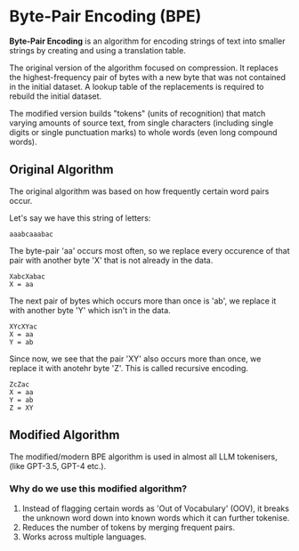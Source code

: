 # Byte-Pair Encoding (BPE)
__Byte-Pair Encoding__ is an algorithm for encoding strings of text into smaller strings by creating and using a translation table.

The original version of the algorithm focused on compression. It replaces the highest-frequency pair of bytes with a new byte that was not contained in the initial dataset. A lookup table of the replacements is required to rebuild the initial dataset.

The modified version builds "tokens" (units of recognition) that match varying amounts of source text, from single characters (including single digits or single punctuation marks) to whole words (even long compound words).

## Original Algorithm
The original algorithm was based on how frequently certain word pairs occur.

Let's say we have this string of letters:

```
aaabcaaabac
```
The byte-pair 'aa' occurs most often, so we replace every occurence of that pair with another byte 'X' that is not already in the data.
```
XabcXabac
X = aa
``` 
The next pair of bytes which occurs more than once is 'ab', we replace it with another byte 'Y' which isn't in the data.
```
XYcXYac
X = aa
Y = ab
```
Since now, we see that the pair 'XY' also occurs more than once, we replace it with anotehr byte 'Z'. This is called recursive encoding.
```
ZcZac
X = aa
Y = ab
Z = XY
```

## Modified Algorithm
The modified/modern BPE algorithm is used in almost all LLM tokenisers, (like GPT-3.5, GPT-4 etc.).

### Why do we use this modified algorithm?
1. Instead of flagging certain words as 'Out of Vocabulary' (OOV), it breaks the unknown word down into known words which it can further tokenise.
2. Reduces the number of tokens by merging frequent pairs.
3. Works across multiple languages.